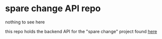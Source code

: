 # spare change API repo

nothing to see here

this repo holds the backend API for the "spare change" project found [here](https://github.com/dtklumpp/bricks-client)
